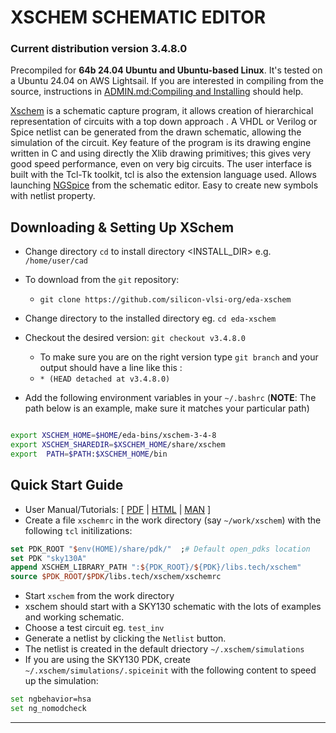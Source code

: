 # XSCHEM SCHEMATIC EDITOR 
### Current distribution version 3.4.8.0
Precompiled for **64b 24.04 Ubuntu and Ubuntu-based Linux**. It's tested on a Ubuntu 24.04 on AWS Lightsail. If you are interested in compiling from the source, instructions in [ADMIN.md:Compiling and Installing](ADMIN.md) should help.

[Xschem] is a schematic capture program, it allows creation of hierarchical representation of circuits with a top down approach . A VHDL or Verilog or Spice netlist can be generated from the drawn schematic, allowing the simulation of the circuit. Key feature of the program is its drawing engine written in C and using directly the Xlib drawing primitives; this gives very good speed performance, even on very big circuits. The user interface is built with the Tcl-Tk toolkit, tcl is also the extension language used. Allows launching [NGSpice] from the schematic editor. Easy to create new symbols with netlist property. 

## Downloading & Setting Up XSchem

- Change directory ```cd``` to install directory <INSTALL_DIR> e.g. ```/home/user/cad```
- To download from the ```git``` repository:
  - ```git clone https://github.com/silicon-vlsi-org/eda-xschem```
- Change directory to the installed directory eg. ```cd eda-xschem```
- Checkout the desired version: ```git checkout v3.4.8.0```
  - To make sure you are on the right version type ```git branch``` and your output should have a line like this :
  - ```* (HEAD detached at v3.4.8.0)```

- Add the following environment variables in your `~/.bashrc` (**NOTE**: The path below is an example, make sure it matches your particular path) 

```bash

export XSCHEM_HOME=$HOME/eda-bins/xschem-3-4-8
export XSCHEM_SHAREDIR=$XSCHEM_HOME/share/xschem
export  PATH=$PATH:$XSCHEM_HOME/bin

```


## Quick Start Guide
- User Manual/Tutorials: [ [PDF](doc/XSCHEM_2.9.2_Manual_Tutorials.pdf) | [HTML](glnxa64/share/doc/xschem/index.html) | [MAN](glnxa64/share/man/man1/xschem.1) ]
- Create a file `xschemrc` in the work directory (say `~/work/xschem`) with the following `tcl` initilizations:

```tcl
set PDK_ROOT "$env(HOME)/share/pdk/"  ;# Default open_pdks location
set PDK "sky130A"
append XSCHEM_LIBRARY_PATH ":${PDK_ROOT}/${PDK}/libs.tech/xschem"
source $PDK_ROOT/$PDK/libs.tech/xschem/xschemrc
```

- Start `xschem` from the work directory
- xschem should start with a SKY130 schematic with the lots of examples and working schematic.
- Choose a test circuit eg. `test_inv`
- Generate a netlist by clicking the `Netlist` button.
- The netlist is created in the default driectory `~/.xschem/simulations`
- If you are using the SKY130 PDK, create `~/.xschem/simulations/.spiceinit` with the following content to speed up the simulation:

```bash
set ngbehavior=hsa
set ng_nomodcheck
```


* * *

[OpenRAM]:              https://openram.soe.ucsc.edu/
[OpenRAMgit]:           https://github.com/VLSIDA/OpenRAM 
[OpenRAMpaper]:         https://ieeexplore.ieee.org/document/7827670/
[SCMOS]:                https://www.mosis.com/files/scmos/scmos.pdf
[NGSpice]:              http://ngspice.sourceforge.net
[NGSpiceMan]:           http://ngspice.sourceforge.net/docs/ngspice-html-manual/manual.xhtml
[Magic]:                http://opencircuitdesign.com/magic/
[Netgen]:               http://opencircuitdesign.com/netgen/
[Xschem]:		http://repo.hu/projects/xschem/index.html
